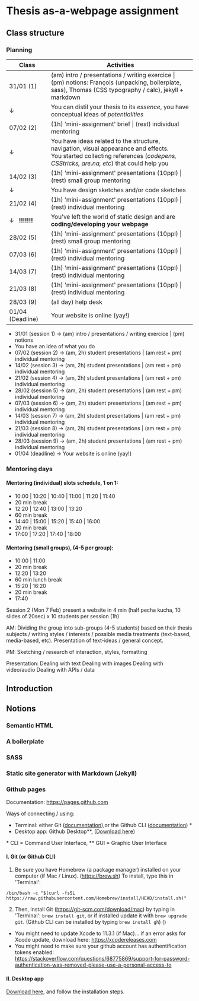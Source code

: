 # Thesis as-a-webpage assignment

## Class structure

### Planning

| Class  | Activities|
| -------- | ---------------------|
| 31/01 (1) | (am) intro / presentations / writing exercice \| <br> (pm) notions: François (unpacking, boilerplate, sass), Thomas (CSS typography / calc), jekyll + markdown |
| ↓ | You can distil your thesis to its *essence*, you have conceptual ideas of *potentialities*|
| 07/02 (2) | (1h) 'mini-assignment' brief \| (rest) individual mentoring |
| ↓ | You have ideas related to the structure, navigation, visual appearance and effects. <br> You started collecting references (*codepens, CSStricks, are.na, etc*) that could help you |
| 14/02 (3) | (1h) 'mini-assignment' presentations (10ppl) \| (rest) small group mentoring |
| ↓ | You have design sketches and/or code sketches |
| 21/02 (4) | (1h) 'mini-assignment' presentations (10ppl) \| (rest) individual mentoring |
| ↓ &nbsp; **!!!!!!!** | You've left the world of static design and are **coding/developing your webpage** |
| 28/02 (5) | (1h) 'mini-assignment' presentations (10ppl) \| (rest) small group mentoring |
| 07/03 (6) | (1h) 'mini-assignment' presentations (10ppl) \| (rest) individual mentoring |
| 14/03 (7) | (1h) 'mini-assignment' presentations (10ppl) \| (rest) individual mentoring |
| 21/03 (8) | (1h) 'mini-assignment' presentations (10ppl) \| (rest) individual mentoring |
| 28/03 (9) | (all day) help desk |
| 01/04 (Deadline) | Your website is online (yay!) |





- 31/01 (session 1) -> (am) intro / presentations / writing exercice | (pm) notions
- You have an idea of what you do
- 07/02 (session 2) -> (am, 2h) student presentations | (am rest + pm) individual mentoring
- 14/02 (session 3) -> (am, 2h) student presentations | (am rest + pm) individual mentoring
- 21/02 (session 4) -> (am, 2h) student presentations | (am rest + pm) individual mentoring
- 28/02 (session 5) -> (am, 2h) student presentations | (am rest + pm) individual mentoring
- 07/03 (session 6) -> (am, 2h) student presentations | (am rest + pm) individual mentoring
- 14/03 (session 7) -> (am, 2h) student presentations | (am rest + pm) individual mentoring
- 21/03 (session 8) -> (am, 2h) student presentations | (am rest + pm) individual mentoring
- 28/03 (session 9) -> (am, 2h) student presentations | (am rest + pm) individual mentoring
- 01/04 (deadline) -> Your website is online (yay!)

### Mentoring days

#### Mentoring (individual) slots schedule, 1 on 1:

- 10:00  |  10:20 | 10:40 | 11:00 | 11:20 | 11:40
- 20 min break
- 12:20 | 12:40 | 13:00 | 13:20
- 60 min break
- 14:40 | 15:00 | 15:20 | 15:40 | 16:00
- 20 min break
- 17:00 | 17:20 | 17:40 | 18:00

#### Mentoring (small groups), (4-5 per group):

- 10:00 | 11:00
- 20 min break
- 12:20 | 13:20
- 60 min lunch break
- 15:20 | 16:20
- 20 min break
- 17:40

Session 2
(Mon 7 Feb)
present a website in 4 min (half pecha kucha, 10 slides of 20sec) x 10 students per session (1h)

AM:
Dividing the group into sub-groups (4-5 students) based on their thesis subjects / writing styles / interests / possible media treatments (text-based, media-based, etc). Presentation of text-ideas / general concept.

PM:
Sketching / research of interaction, styles, formatting

Presentation:
Dealing with text
Dealing with images
Dealing with video/audio
Dealing with APIs / data


## Introduction

## Notions

### Semantic HTML

### A boilerplate

### SASS

### Static site generator with Markdown (Jekyll)

### Github pages

Documentation: https://pages.github.com

Ways of connecting / using:
- Terminal: either Git ([documentation](https://git-scm.com/download/mac)),or the Github CLI ([documentation](https://github.com/cli/cli)) *
- Desktop app: Github Desktop**, ([Download here](https://desktop.github.com))

\* CLI = Command User Interface, ** GUI = Graphic User Interface

#### I. Git (or Github CLI)

1. Be sure you have Homebrew (a package manager) installed on your computer (if Mac / Linux). (https://brew.sh) To install, type this in 'Terminal':

```
/bin/bash -c "$(curl -fsSL https://raw.githubusercontent.com/Homebrew/install/HEAD/install.sh)"
```

2. Then, install Git (https://git-scm.com/download/mac) by typing in 'Terminal': `brew install git`, or if installed update it with `brew upgrade git`. (Github CLI can be installed by typing `brew install gh`) ()

- You might need to update Xcode to 11.3.1 (if Mac)... if an error asks for Xcode update, download here: https://xcodereleases.com
- You might need to make sure your github account has authentification tokens enabled: https://stackoverflow.com/questions/68775869/support-for-password-authentication-was-removed-please-use-a-personal-access-to

#### II. Desktop app

[Download here](https://desktop.github.com), and follow the installation steps.
